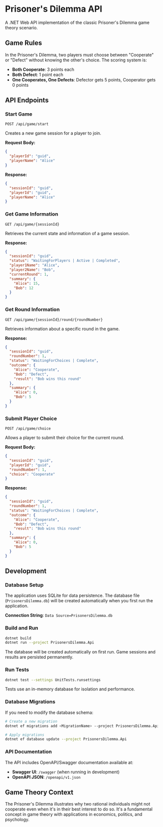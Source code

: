 # Prisoner's Dilemma API

A .NET Web API implementation of the classic Prisoner's Dilemma game theory scenario.

## Game Rules

In the Prisoner's Dilemma, two players must choose between "Cooperate" or "Defect" without knowing the other's choice. The scoring system is:

- **Both Cooperate**: 3 points each
- **Both Defect**: 1 point each  
- **One Cooperates, One Defects**: Defector gets 5 points, Cooperator gets 0 points

## API Endpoints

### Start Game
```
POST /api/game/start
```
Creates a new game session for a player to join.

**Request Body:**
```json
{
  "playerId": "guid",
  "playerName": "Alice"
}
```

**Response:**
```json
{
  "sessionId": "guid",
  "playerId": "guid", 
  "playerName": "Alice"
}
```

### Get Game Information
```
GET /api/game/{sessionId}
```
Retrieves the current state and information of a game session.

**Response:**
```json
{
  "sessionId": "guid",
  "status": "WaitingForPlayers | Active | Completed",
  "player1Name": "Alice",
  "player2Name": "Bob",
  "currentRound": 1,
  "summary": {
    "Alice": 15,
    "Bob": 12
  }
}
```

### Get Round Information
```
GET /api/game/{sessionId}/round/{roundNumber}
```
Retrieves information about a specific round in the game.

**Response:**
```json
{
  "sessionId": "guid",
  "roundNumber": 1,
  "status": "WaitingForChoices | Complete",
  "outcome": {
    "Alice": "Cooperate",
    "Bob": "Defect",
    "result": "Bob wins this round"
  },
  "summary": {
    "Alice": 0,
    "Bob": 5
  }
}
```

### Submit Player Choice
```
POST /api/game/choice
```
Allows a player to submit their choice for the current round.

**Request Body:**
```json
{
  "sessionId": "guid",
  "playerId": "guid",
  "roundNumber": 1,
  "choice": "Cooperate"
}
```

**Response:**
```json
{
  "sessionId": "guid",
  "roundNumber": 1,
  "status": "WaitingForChoices | Complete",
  "outcome": {
    "Alice": "Cooperate",
    "Bob": "Defect",
    "result": "Bob wins this round"
  },
  "summary": {
    "Alice": 0,
    "Bob": 5
  }
}
```

## Development

### Database Setup
The application uses SQLite for data persistence. The database file (`PrisonersDilemma.db`) will be created automatically when you first run the application.

**Connection String**: `Data Source=PrisonersDilemma.db`

### Build and Run
```bash
dotnet build
dotnet run --project PrisonersDilemma.Api
```

The database will be created automatically on first run. Game sessions and results are persisted permanently.

### Run Tests
```bash
dotnet test --settings UnitTests.runsettings
```

Tests use an in-memory database for isolation and performance.

### Database Migrations
If you need to modify the database schema:
```bash
# Create a new migration
dotnet ef migrations add <MigrationName> --project PrisonersDilemma.Api

# Apply migrations
dotnet ef database update --project PrisonersDilemma.Api
```

### API Documentation
The API includes OpenAPI/Swagger documentation available at:
- **Swagger UI**: `/swagger` (when running in development)  
- **OpenAPI JSON**: `/openapi/v1.json`

## Game Theory Context

The Prisoner's Dilemma illustrates why two rational individuals might not cooperate even when it's in their best interest to do so. It's a fundamental concept in game theory with applications in economics, politics, and psychology.